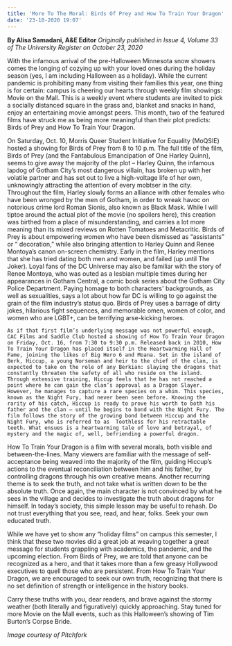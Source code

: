 ```yaml
---
title: 'More To The Moral: Birds Of Prey and How To Train Your Dragon'
date: '23-10-2020 19:07'
---
```


**By Alisa Samadani, A&E Editor** _Originally published in Issue 4, Volume 33 of The University Register on October 23, 2020_

With the infamous arrival of the pre-Halloween Minnesota snow showers comes the longing of cozying up with your loved ones during the holiday season (yes, I am including Halloween as a holiday). While the current pandemic is prohibiting many from visiting their families this year, one thing is for certain: campus is cheering our hearts through weekly film showings: Movie on the Mall. This is a weekly event where students are invited to pick a socially distanced square in the grass and, blanket and snacks in hand, enjoy an entertaining movie amongst peers. This month, two of the featured films have struck me as being more meaningful than their plot predicts: Birds of Prey and How To Train Your Dragon.

On Saturday, Oct. 10, Morris Queer Student Initiative for Equality (MoQSIE) hosted a showing for Birds of Prey from 8 to 10 p.m. The full title of the film, Birds of Prey (and the Fantabulous Emancipation of One Harley Quinn), seems to give away the majority of the plot – Harley Quinn, the infamous lapdog of Gotham City’s most dangerous villain, has broken up with her volatile partner and has set out to live a high-voltage life of her own, unknowingly attracting the attention of every mobtser in the city. Throughout the film, Harley slowly forms an alliance with other females who have been wronged by the men of Gotham, in order to wreak havoc on notorious crime lord Roman Sionis, also known as Black Mask. While I will tiptoe around the actual plot of the movie (no spoilers here), this creation was birthed from a place of misunderstanding, and carries a lot more meaning than its mixed reviews on Rotten Tomatoes and Metacritic. 
Birds of Prey is about empowering women who have been dismissed as “assistants” or “ decoration,” while also bringing attention to Harley Quinn and Renee Montoya’s canon on-screen chemistry. Early in the film, Harley mentions that she has tried dating both men and women, and failed (up until The Joker). Loyal fans of the DC Universe may also be familiar with the story of Renee Montoya, who was outed as a lesbian multiple times during her appearances in Gotham Central, a comic book series about the Gotham City Police Department. Paying homage to both characters' backgrounds, as well as sexualities, says a lot about how far DC is willing to go against the grain of the film industry’s status quo. Birds of Prey uses a barrage of dirty jokes, hilarious fight sequences, and memorable omen, women of color, and women who are LGBT+, can be terrifying arse-kicking heroes.

	As if that first film’s underlying message was not powerful enough, CAC Films and Saddle Club hosted a showing of How To Train Your Dragon on Friday, Oct. 16, from 7:30 to 9:30 p.m. Released back in 2010, How To Train Your Dragon has placed itself in the Heartwarming Hall of Fame, joining the likes of Big Hero 6 and Moana. Set in the island of Berk, Hiccup, a young Norseman and heir to the chief of the clan, is expected to take on the role of any Berkian: slaying the dragons that constantly threaten the safety of all who reside on the island. Through extensive training, Hiccup feels that he has not reached a point where he can gain the clan’s approval as a Dragon Slayer. However, he manages to capture a rare species on a whim. This species, known as the Night Fury, had never been seen before. Knowing the rarity of his catch, Hiccup is ready to prove his worth to both his father and the clan – until he begins to bond with the Night Fury. The film follows the story of the growing bond between Hiccup and the Night Fury, who is referred to as  Toothless for his retractable teeth. What ensues is a heartwarming tale of love and betrayal, of mystery and the magic of, well, befriending a powerful dragon. 
How To Train Your Dragon is a film with several morals, both visible and between-the-lines. Many viewers are familiar with the message of self-acceptance being weaved into the majority of the film, guiding Hiccup’s actions to the eventual reconciliation between him and his father, by controlling dragons through his own creative means. Another recurring theme is to seek the truth, and not take what is written down to be the absolute truth. Once again, the main character is not convinced by what he sees in the village and decides to investigate the truth about dragons for himself.  In today’s society, this simple lesson may be useful to rehash. Do not trust everything that you see, read, and hear, folks. Seek your own educated truth.

While we have yet to show any “holiday films” on campus this semester, I think that these two movies did a great job at weaving together a great message for students grappling with academics, the pandemic, and the upcoming election. From Birds of Prey, we are told that anyone can be recognized as a hero, and that it takes more than a few greasy Hollywood executives to quell those who are persistent. From How To Train Your Dragon, we are encouraged to seek our own truth, recognizing that there is no set definition of strength or intelligence in the history books. 

Carry these truths with you, dear readers, and brave against the stormy weather (both literally and figuratively) quickly approaching. Stay tuned for more Movie on the Mall events, such as this Halloween’s showing of Tim Burton’s Corpse Bride.

_Image courtesy of Pitchfork_

